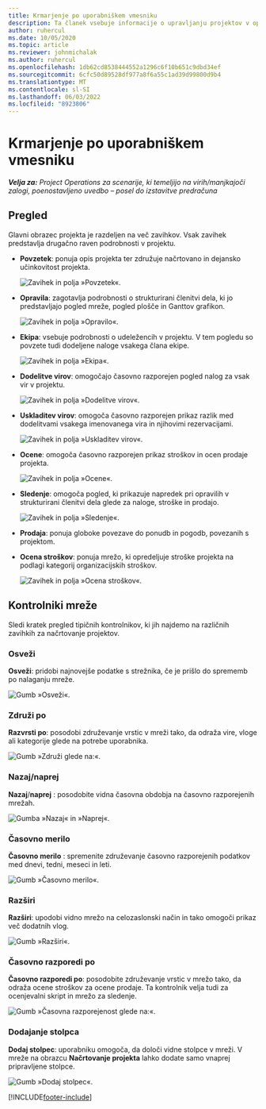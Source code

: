 ```yaml
---
title: Krmarjenje po uporabniškem vmesniku
description: Ta članek vsebuje informacije o upravljanju projektov v operacijah Dynamics 365 Project.
author: ruhercul
ms.date: 10/05/2020
ms.topic: article
ms.reviewer: johnmichalak
ms.author: ruhercul
ms.openlocfilehash: 1db62cd8538444552a1296c6f10b651c9dbd34ef
ms.sourcegitcommit: 6cfc50d89528df977a8f6a55c1ad39d99800d9b4
ms.translationtype: MT
ms.contentlocale: sl-SI
ms.lasthandoff: 06/03/2022
ms.locfileid: "8923806"
---
```

# <a name="navigating-the-user-interface"></a>Krmarjenje po uporabniškem vmesniku

_**Velja za:** Project Operations za scenarije, ki temeljijo na virih/manjkajoči zalogi, poenostavljeno uvedbo – posel do izstavitve predračuna_

## <a name="overview"></a>Pregled

Glavni obrazec projekta je razdeljen na več zavihkov. Vsak zavihek predstavlja drugačno raven podrobnosti v projektu.

- **Povzetek**: ponuja opis projekta ter združuje načrtovano in dejansko učinkovitost projekta.

    ![Zavihek in polja »Povzetek«.](media/navigation7.png)

- **Opravila**: zagotavlja podrobnosti o strukturirani členitvi dela, ki jo predstavljajo pogled mreže, pogled plošče in Ganttov grafikon.

    ![Zavihek in polja »Opravilo«.](media/navigation8.png)

- **Ekipa**: vsebuje podrobnosti o udeležencih v projektu. V tem pogledu so povzete tudi dodeljene naloge vsakega člana ekipe.

    ![Zavihek in polja »Ekipa«.](media/navigation9.png)

- **Dodelitve virov**: omogočajo časovno razporejen pogled nalog za vsak vir v projektu.

    ![Zavihek in polja »Dodelitve virov«.](media/navigation10.png)

- **Uskladitev virov**: omogoča časovno razporejen prikaz razlik med dodelitvami vsakega imenovanega vira in njihovimi rezervacijami.

    ![Zavihek in polja »Uskladitev virov«.](media/navigation11.png)

- **Ocene**: omogoča časovno razporejen prikaz stroškov in ocen prodaje projekta.

    ![Zavihek in polja »Ocene«.](media/navigation12.png)

- **Sledenje**: omogoča pogled, ki prikazuje napredek pri opravilih v strukturirani členitvi dela glede za naloge, stroške in prodajo.

    ![Zavihek in polja »Sledenje«.](media/navigation13.png)

- **Prodaja**: ponuja globoke povezave do ponudb in pogodb, povezanih s projektom.

- **Ocena stroškov**: ponuja mrežo, ki opredeljuje stroške projekta na podlagi kategorij organizacijskih stroškov.

    ![Zavihek in polja »Ocena stroškov«.](media/navigation14.png)

## <a name="grid-controls"></a>Kontrolniki mreže

Sledi kratek pregled tipičnih kontrolnikov, ki jih najdemo na različnih zavihkih za načrtovanje projektov.

### <a name="refresh"></a>Osveži

**Osveži**: pridobi najnovejše podatke s strežnika, če je prišlo do sprememb po nalaganju mreže.

![Gumb »Osveži«.](media/navigation7.png)

### <a name="group-by"></a>Združi po

**Razvrsti po**: posodobi združevanje vrstic v mreži tako, da odraža vire, vloge ali kategorije glede na potrebe uporabnika.

![Gumb »Združi glede na:«.](media/navigation6.png)

### <a name="previousnext"></a>Nazaj/naprej

**Nazaj**/**naprej** : posodobite vidna časovna obdobja na časovno razporejenih mrežah.

![Gumba »Nazaj« in »Naprej«.](media/navigation2.png)

### <a name="timescale"></a>Časovno merilo

**Časovno merilo** : spremenite združevanje časovno razporejenih podatkov med dnevi, tedni, meseci in leti.

![Gumb »Časovno merilo«.](media/navigation3.png)

### <a name="expand"></a>Razširi

**Razširi**: upodobi vidno mrežo na celozaslonski način in tako omogoči prikaz več dodatnih vlog.

![Gumb »Razširi«.](media/navigation4.png)

### <a name="time-phase-by"></a>Časovno razporedi po

**Časovno razporedi po**: posodobite združevanje vrstic v mrežo tako, da odraža ocene stroškov za ocene prodaje. Ta kontrolnik velja tudi za ocenjevalni skript in mrežo za sledenje.

![Gumb »Časovna razporejenost glede na:«.](media/navigation0.png)

### <a name="add-column"></a>Dodajanje stolpca

**Dodaj stolpec**: uporabniku omogoča, da določi vidne stolpce v mreži. V mreže na obrazcu **Načrtovanje projekta** lahko dodate samo vnaprej pripravljene stolpce.

![Gumb »Dodaj stolpec«.](media/navigation5.png)


[!INCLUDE[footer-include](../includes/footer-banner.md)]